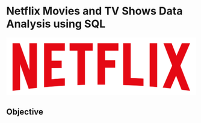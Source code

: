 # Netflix Movies and TV Shows Data Analysis using SQL
![Netflix Logo](https://github.com/RTds1234/Netflix_sql_project/blob/main/logo.png)
## Objective
